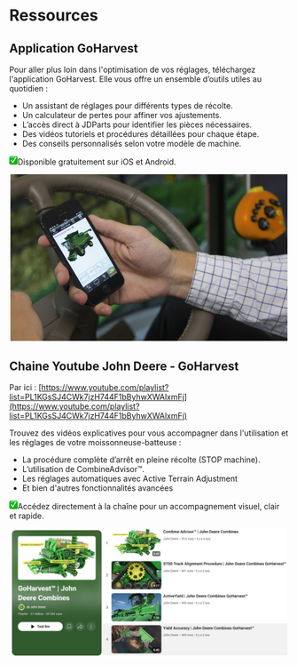 # Ressources

## Application GoHarvest

Pour aller plus loin dans l'optimisation de vos réglages, téléchargez l'application GoHarvest. Elle vous offre un ensemble d’outils utiles au quotidien :

* Un assistant de réglages pour différents types de récolte.
* Un calculateur de pertes pour affiner vos ajustements.
* L’accès direct à JDParts pour identifier les pièces nécessaires.
* Des vidéos tutoriels et procédures détaillées pour chaque étape.
* Des conseils personnalisés selon votre modèle de machine.

<p>
  <img src="images/icone_coche.png" alt="Icone coche." width="15"/>Disponible gratuitement sur iOS et Android.
</p>

<p align="center">
  <img src="images/application_goharvest.jpg" alt="Image de l'application GoHarvest." width="500"/>
</p>

## Chaine Youtube John Deere - GoHarvest

Par ici : [https://www.youtube.com/playlist?list=PL1KGsSJ4CWk7jzH744F1bByhwXWAlxmFj](https://www.youtube.com/playlist?list=PL1KGsSJ4CWk7jzH744F1bByhwXWAlxmFj)

Trouvez des vidéos explicatives pour vous accompagner dans l'utilisation et les réglages de votre moissonneuse-batteuse :

* La procédure complète d’arrêt en pleine récolte (STOP machine).
* L’utilisation de CombineAdvisor™.
* Les réglages automatiques avec Active Terrain Adjustment
* Et bien d'autres fonctionnalités avancées

<p>
  <img src="images/icone_coche.png" alt="Icone coche." width="15"/>Accédez directement à la chaîne pour un accompagnement visuel, clair et rapide.
</p>

<p align="center">
  <img src="images/chaine_youtube.png" alt="Image de la chaîne Youtube John Deere - GoHarvest." width="500"/>
</p>